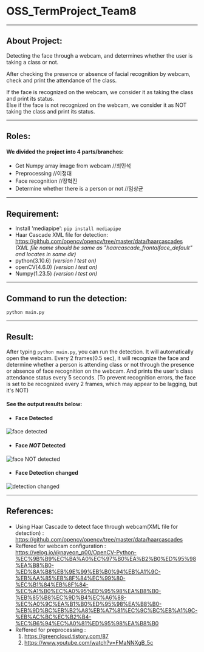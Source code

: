 # OSS_TermProject_Team8   
***
## **About Project:**   
Detecting the face through a webcam, and determines whether the user is taking a class or not.   


After checking the presence or absence of facial recognition by webcam, check and print the attendance of the class.   

If the face is recognized on the webcam, we consider it as taking the class and print its status.    
Else if the face is not recognized on the webcam, we consider it as NOT taking the class and print its status.
***

## **Roles:**   
#### We divided the project into 4 parts/branches:
- Get Numpy array image from webcam  //최민석   
- Preprocessing //이정대   
- Face recognition  //장혁진   
- Determine whether there is a person or not  //임상균 
***

## **Requirement:**
- Install 'mediapipe': ```pip install mediapipe```   
- Haar Cascade XML file for detection:   
https://github.com/opencv/opencv/tree/master/data/haarcascades   
*(XML file name should be same as "haarcascade_frontalface_default" and locates in same dir)*
- python(3.10.6) *(version I test on)*   
- openCV(4.6.0) *(version I test on)*   
- Numpy(1.23.5) *(version I test on)*   
***

## **Command to run the detection:**   
```python
python main.py   
``` 
***

## **Result:**   
After typing ```python main.py```, you can run the detection. It will automatically open the webcam. Every 2 frames(0.5 sec), it will recognize the face and determine whether a person is attending class or not through the presence or absence of face recognition on the webcam. And prints the user's class attendance status every 5 seconds. (To prevent recognition errors, the face is set to be recognized every 2 frames, which may appear to be lagging, but it's NOT)

#### See the output results below:   

- #### Face Detected   

![face detected](https://user-images.githubusercontent.com/106862808/207097459-5a49fc74-e734-489d-aaac-439da0c9cd9d.png)   

- #### Face *NOT* Detected   

![face NOT detected](https://user-images.githubusercontent.com/106862808/207097101-9859fde1-7caf-40eb-9772-e14559672e59.png)   

- #### Face Detection changed
![detection changed](https://user-images.githubusercontent.com/106862808/207104920-cd73bdb9-c3a7-4d35-87ec-aece128ecd4d.png)   
***

## **References:**    
#### 
- Using Haar Cascade to detect face through webcam(XML file for detection) :   
https://github.com/opencv/opencv/tree/master/data/haarcascades
- Reffered for webcam configuration :   
https://velog.io/@nayeon_p00/OpenCV-Python-%EC%9B%B9%EC%BA%A0%EC%97%B0%EA%B2%B0%ED%95%98%EA%B8%B0-%ED%8A%B8%EB%9E%99%EB%B0%94%EB%A1%9C-%EB%AA%85%EB%8F%84%EC%99%80-%EC%B1%84%EB%8F%84-%EC%A1%B0%EC%A0%95%ED%95%98%EA%B8%B0-%EB%85%B8%EC%9D%B4%EC%A6%88-%EC%A0%9C%EA%B1%B0%ED%95%98%EA%B8%B0-%EB%9D%BC%EB%B2%A8%EB%A7%81%EC%9C%BC%EB%A1%9C-%EB%AC%BC%EC%B2%B4-%EC%B6%94%EC%A0%81%ED%95%98%EA%B8%B0
- Reffered for preprocessing :
  1. https://greencloud.tistory.com/87
  2. https://www.youtube.com/watch?v=FMaNNXgB_5c
